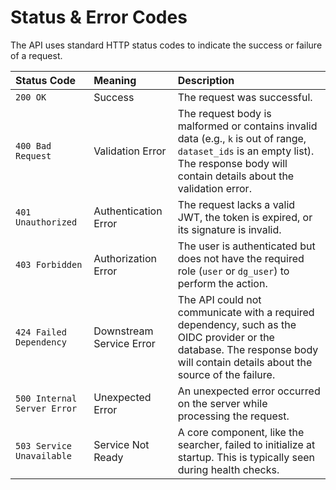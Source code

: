 
# Status & Error Codes

The API uses standard HTTP status codes to indicate the success or failure of a request.

| Status Code | Meaning | Description |
| :--- | :--- | :--- |
| `200 OK` | Success | The request was successful. |
| `400 Bad Request` | Validation Error | The request body is malformed or contains invalid data (e.g., `k` is out of range, `dataset_ids` is an empty list). The response body will contain details about the validation error. |
| `401 Unauthorized` | Authentication Error | The request lacks a valid JWT, the token is expired, or its signature is invalid. |
| `403 Forbidden` | Authorization Error | The user is authenticated but does not have the required role (`user` or `dg_user`) to perform the action. |
| `424 Failed Dependency` | Downstream Service Error | The API could not communicate with a required dependency, such as the OIDC provider or the database. The response body will contain details about the source of the failure. |
| `500 Internal Server Error` | Unexpected Error | An unexpected error occurred on the server while processing the request. |
| `503 Service Unavailable` | Service Not Ready | A core component, like the searcher, failed to initialize at startup. This is typically seen during health checks. |
